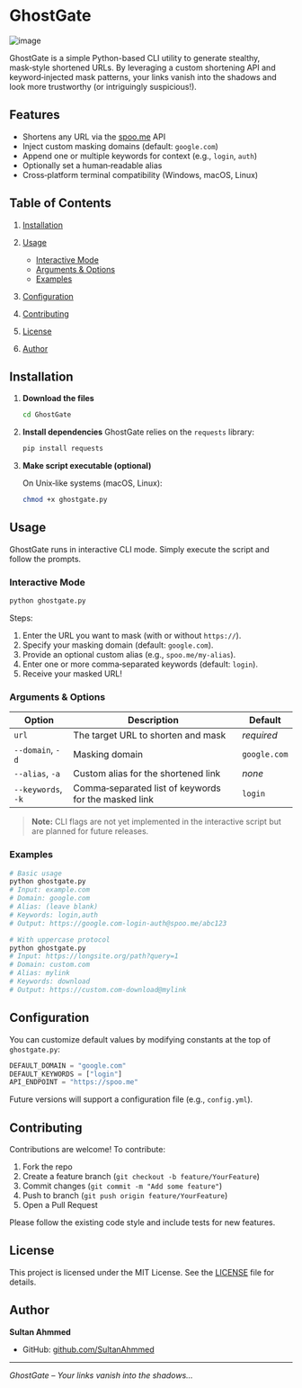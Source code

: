 # GhostGate

![image](https://github.com/user-attachments/assets/3f822cb4-ce15-4095-b04e-797a7dc29fb1)


GhostGate is a simple Python-based CLI utility to generate stealthy, mask‑style shortened URLs. By leveraging a custom shortening API and keyword‑injected mask patterns, your links vanish into the shadows and look more trustworthy (or intriguingly suspicious!).

## Features

* Shortens any URL via the [spoo.me](https://spoo.me) API
* Inject custom masking domains (default: `google.com`)
* Append one or multiple keywords for context (e.g., `login`, `auth`)
* Optionally set a human‑readable alias
* Cross‑platform terminal compatibility (Windows, macOS, Linux)

## Table of Contents

1. [Installation](#installation)
2. [Usage](#usage)

   * [Interactive Mode](#interactive-mode)
   * [Arguments & Options](#arguments--options)
   * [Examples](#examples)
3. [Configuration](#configuration)
4. [Contributing](#contributing)
5. [License](#license)
6. [Author](#author)

## Installation

1. **Download the files**

   ```bash
   cd GhostGate
   ```

2. **Install dependencies**
   GhostGate relies on the `requests` library:

   ```bash
   pip install requests
   ```

3. **Make script executable (optional)**

   On Unix‑like systems (macOS, Linux):

   ```bash
   chmod +x ghostgate.py
   ```

## Usage

GhostGate runs in interactive CLI mode. Simply execute the script and follow the prompts.

### Interactive Mode

```bash
python ghostgate.py
```

Steps:

1. Enter the URL you want to mask (with or without `https://`).
2. Specify your masking domain (default: `google.com`).
3. Provide an optional custom alias (e.g., `spoo.me/my-alias`).
4. Enter one or more comma‑separated keywords (default: `login`).
5. Receive your masked URL!

### Arguments & Options

| Option             | Description                                          | Default      |
| ------------------ | ---------------------------------------------------- | ------------ |
| `url`              | The target URL to shorten and mask                   | *required*   |
| `--domain`, `-d`   | Masking domain                                       | `google.com` |
| `--alias`, `-a`    | Custom alias for the shortened link                  | *none*       |
| `--keywords`, `-k` | Comma‑separated list of keywords for the masked link | `login`      |

> **Note:** CLI flags are not yet implemented in the interactive script but are planned for future releases.

### Examples

```bash
# Basic usage
python ghostgate.py
# Input: example.com
# Domain: google.com
# Alias: (leave blank)
# Keywords: login,auth
# Output: https://google.com-login-auth@spoo.me/abc123

# With uppercase protocol
python ghostgate.py
# Input: https://longsite.org/path?query=1
# Domain: custom.com
# Alias: mylink
# Keywords: download
# Output: https://custom.com-download@mylink
```

## Configuration

You can customize default values by modifying constants at the top of `ghostgate.py`:

```python
DEFAULT_DOMAIN = "google.com"
DEFAULT_KEYWORDS = ["login"]
API_ENDPOINT = "https://spoo.me"
```

Future versions will support a configuration file (e.g., `config.yml`).

## Contributing

Contributions are welcome! To contribute:

1. Fork the repo
2. Create a feature branch (`git checkout -b feature/YourFeature`)
3. Commit changes (`git commit -m "Add some feature"`)
4. Push to branch (`git push origin feature/YourFeature`)
5. Open a Pull Request

Please follow the existing code style and include tests for new features.

## License

This project is licensed under the MIT License. See the [LICENSE](https://github.com/SultanAhmmed/Hacking-Tools/blob/main/LICENSE) file for details.

## Author

**Sultan Ahmmed**

* GitHub: [github.com/SultanAhmmed](https://github.com/SultanAhmmed)

---

*GhostGate – Your links vanish into the shadows...*
